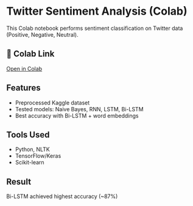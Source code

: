 #  Twitter Sentiment Analysis (Colab)

This Colab notebook performs sentiment classification on Twitter data (Positive, Negative, Neutral).

## 🔗 Colab Link
[Open in Colab](https://colab.research.google.com/drive/1feaUewL7ygiCyuBs9CaCYzO0s3Hwr_cY?usp=sharing)

## Features
- Preprocessed Kaggle dataset
- Tested models: Naive Bayes, RNN, LSTM, Bi-LSTM
- Best accuracy with Bi-LSTM + word embeddings

## Tools Used
- Python, NLTK
- TensorFlow/Keras
- Scikit-learn

##  Result
Bi-LSTM achieved highest accuracy (~87%)

